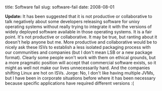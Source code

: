 title: Software fail
slug: software-fail
date: 2008-08-01


**Update:** It has been suggested that it is not productive or collaborative to talk negatively about some developers releasing software for unixy operating systems without really trying to integrate it with the versions of widely deployed software available in those operating systems.
It is a fair point. It's not productive or collaborative. It may be true, but ranting about it doesn't help anyone but me.
More productive and collaborative would be to nicely ask these ISVs to establish a less isolated packaging process with our communities and companies (but I don't mean LSB or a new package format). Clearly some people won't work with them on ethical grounds, but a more pragmatic position will accept that commercial software exists, so it might as well not make our lives unnecessarily hard. And the companies shifting Linux are hot on ISVs.
Jorge: No, I don't like having multiple JVMs, but I have been in corporate situations before where it has been necessary because specific applications have required different versions :(
